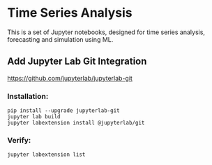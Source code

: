 # Time Series Analysis
This is a set of Jupyter notebooks, designed for time series analysis, forecasting and simulation using ML.

## Add Jupyter Lab Git Integration 

https://github.com/jupyterlab/jupyterlab-git

### Installation:
	pip install --upgrade jupyterlab-git
	jupyter lab build
	jupyter labextension install @jupyterlab/git

### Verify:
	jupyter labextension list

